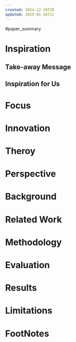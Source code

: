```yaml
---
created: 2024-12-18T20
updated: 2025-01-16T11
---
```

#paper_summary 

# Inspiration
## Take-away Message
## Inspiration for Us
# Focus
# Innovation
# Theroy
# Perspective
# Background
# Related Work
# Methodology
# Evaluation
# Results
# Limitations
# FootNotes
